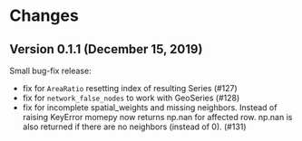 Changes
=======


Version 0.1.1 (December 15, 2019)
---------------------------------

Small bug-fix release:

- fix for ``AreaRatio`` resetting index of resulting Series (#127)
- fix for ``network_false_nodes`` to work with GeoSeries (#128)
- fix for incomplete spatial_weights and missing neighbors. Instead of raising KeyError
momepy now returns np.nan for affected row. np.nan is also returned if there are no
neighbors (instead of 0). (#131)
